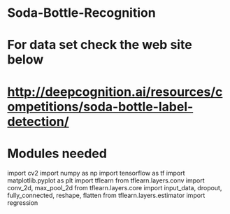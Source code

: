 # Soda-Bottle-Recognition

# For data set check the web site below
# http://deepcognition.ai/resources/competitions/soda-bottle-label-detection/

# Modules needed
import cv2
import numpy as np
import tensorflow as tf
import matplotlib.pyplot as plt
import tflearn
from tflearn.layers.conv import conv_2d, max_pool_2d
from tflearn.layers.core import input_data, dropout, fully_connected, reshape, flatten
from tflearn.layers.estimator import regression
